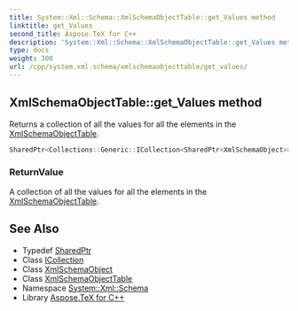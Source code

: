 ```yaml
---
title: System::Xml::Schema::XmlSchemaObjectTable::get_Values method
linktitle: get_Values
second_title: Aspose.TeX for C++
description: 'System::Xml::Schema::XmlSchemaObjectTable::get_Values method. Returns a collection of all the values for all the elements in the XmlSchemaObjectTable in C++.'
type: docs
weight: 300
url: /cpp/system.xml.schema/xmlschemaobjecttable/get_values/
---
```

## XmlSchemaObjectTable::get_Values method


Returns a collection of all the values for all the elements in the [XmlSchemaObjectTable](../).

```cpp
SharedPtr<Collections::Generic::ICollection<SharedPtr<XmlSchemaObject>>> System::Xml::Schema::XmlSchemaObjectTable::get_Values()
```


### ReturnValue

A collection of all the values for all the elements in the [XmlSchemaObjectTable](../).

## See Also

* Typedef [SharedPtr](../../../system/sharedptr/)
* Class [ICollection](../../../system.collections.generic/icollection/)
* Class [XmlSchemaObject](../../xmlschemaobject/)
* Class [XmlSchemaObjectTable](../)
* Namespace [System::Xml::Schema](../../)
* Library [Aspose.TeX for C++](../../../)
